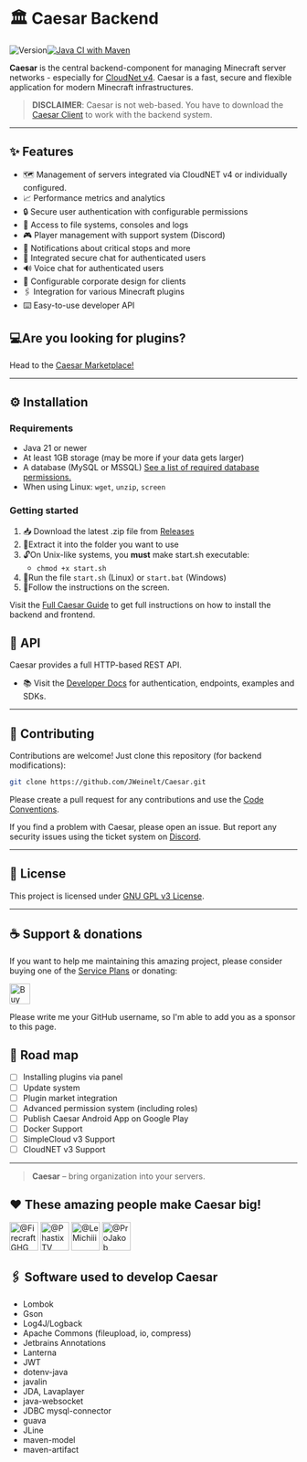 # 🏛️ Caesar Backend
![Version](https://img.shields.io/badge/Version-v1.0.1-green)[![Java CI with Maven](https://github.com/JWeinelt/Caesar/actions/workflows/maven.yml/badge.svg)](https://github.com/JWeinelt/Caesar/actions/workflows/maven.yml)

**Caesar** is the central backend-component for managing Minecraft server networks - especially for [CloudNet v4](https://cloudnetservice.eu/). Caesar is a fast, secure and flexible application for modern Minecraft infrastructures.

> **DISCLAIMER**: Caesar is not web-based. You have to download the [Caesar Client](#) to work with the backend system.

---

## ✨ Features

- 🗺️ Management of servers integrated via CloudNET v4 or individually configured.
- 📈 Performance metrics and analytics
- 🔒 Secure user authentication with configurable permissions
- 📂 Access to file systems, consoles and logs
- 🎮 Player management with support system (Discord)
- 🔔 Notifications about critical stops and more
- 💬 Integrated secure chat for authenticated users
- 🔊 Voice chat for authenticated users
- 🎨 Configurable corporate design for clients
- 🖇️ Integration for various Minecraft plugins
- ⌨️ Easy-to-use developer API

## 💻Are you looking for plugins?
Head to the [Caesar Marketplace!](https://market.caesarnet.cloud)

---

## ⚙️ Installation

### Requirements

- Java 21 or newer
- At least 1GB storage (may be more if your data gets larger)
- A database (MySQL or MSSQL) [See a list of required database permissions.](https://github.com/JWeinelt/Caesar/wiki/Database)
- When using Linux: ``wget``, ``unzip``, ``screen``

### Getting started
1. 📥 Download the latest .zip file from [Releases](https://github.com/JWeinelt/Caesar/releases)
2. 📂Extract it into the folder you want to use
3. 🔓On Unix-like systems, you **must** make start.sh executable:
	- `chmod +x start.sh`
4. 🚗Run the file `start.sh` (Linux) or `start.bat` (Windows)
5. 💬Follow the instructions on the screen.

Visit the [Full Caesar Guide](https://github.com/JWeinelt/Caesar/wiki) to get full instructions on how to install the backend and frontend.
    


## 🔌 API

Caesar provides a full HTTP-based REST API.

- 📚 Visit the [Developer Docs](https://github.com/JWeinelt/Caesar/wiki/API) for authentication, endpoints, examples and SDKs.

    

----------

## 🧪 Contributing

Contributions are welcome! Just clone this repository (for backend modifications):

```bash
git clone https://github.com/JWeinelt/Caesar.git
```
Please create a pull request for any contributions and use the [Code Conventions](https://github.com/JWeinelt/Caesar/wiki/Developer-Conventions).

If you find a problem with Caesar, please open an issue. But report any security issues using the ticket system on [Discord](https://dc.caesarnet.cloud).

----------

## 🤝 License

This project is licensed under  [GNU GPL v3 License](https://github.com/JWeinelt/Caesar?tab=GPL-3.0-1-ov-file).

----------

## ☕ Support & donations

If you want to help me maintaining this amazing project, please consider buying one of the [Service Plans](https://caesarnet.cloud/#pricing) or donating:

<a href='https://ko-fi.com/R5R41DYA9C' target='_blank'><img height='36' style='border:0px;height:36px;' src='https://storage.ko-fi.com/cdn/kofi6.png?v=6' border='0' alt='Buy Me a Coffee at ko-fi.com' /></a>

Please write me your GitHub username, so I'm able to add you as a sponsor to this page.

## 🧭 Road map

- [ ] Installing plugins via panel
- [ ] Update system
- [ ] Plugin market integration   
- [ ] Advanced permission system (including roles)
- [ ] Publish Caesar Android App on Google Play
- [ ] Docker Support
- [ ] SimpleCloud v3 Support
- [ ] CloudNET v3 Support
---

> **Caesar** – bring organization into your servers.

## ❤️ These amazing people make Caesar big!

<a href="https://github.com/FirecraftGHG"><img src="https://github.com/FirecraftGHG.png" width="50" height="50" alt="@FirecraftGHG"/></a>
<a href="https://github.com/PhastixTV"><img src="https://github.com/PhastixTV.png" width="50" height="50" alt="@PhastixTV"/></a>
<a href="https://github.com/LeMichiii"><img src="https://github.com/LeMichiii.png" width="50" height="50" alt="@LeMichiii"/></a>
<a href="https://github.com/ProJakob"><img src="https://github.com/ProJakob.png" width="50" height="50" alt="@ProJakob"/></a>

## 🖇️ Software used to develop Caesar
- Lombok
- Gson
- Log4J/Logback
- Apache Commons (fileupload, io, compress)
- Jetbrains Annotations
- Lanterna
- JWT
- dotenv-java
- javalin
- JDA, Lavaplayer
- java-websocket
- JDBC mysql-connector
- guava
- JLine
- maven-model
- maven-artifact
